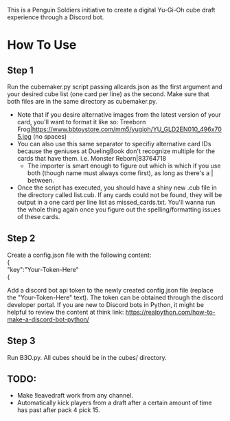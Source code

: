 This is a Penguin Soldiers initiative to create a digital Yu-Gi-Oh cube draft experience through a Discord bot.

# How To Use

## Step 1
Run the cubemaker.py script passing allcards.json as the first argument and your desired cube list (one card per line) as the second. Make sure that both files are in the same directory as cubemaker.py.
* Note that if you desire alternative images from the latest version of your card, you'll want to format it like so: Treeborn Frog|https://www.bbtoystore.com/mm5/yugioh/YU_GLD2EN010_496x705.jpg (no spaces)
* You can also use this same separator to specifiy alternative card IDs because the geniuses at DuelingBook don't recognize multiple for the cards that have them. i.e. Monster Reborn|83764718
    * The importer is smart enough to figure out which is which if you use both (though name must always come first), as long as there's a | between.
* Once the script has executed, you should have a shiny new .cub file in the directory called list.cub. If any cards could not be found, they will be output in a one card per line list as missed_cards.txt. You'll wanna run the whole thing again once you figure out the spelling/formatting issues of these cards.

## Step 2
Create a config.json file with the following content:  
{  
   "key":"Your-Token-Here"  
{  
 
Add a discord bot api token to the newly created config.json file (replace the "Your-Token-Here" text). The token can be obtained through the discord developer portal. If you are new to Discord bots in Python, it might be helpful to review the content at think link: https://realpython.com/how-to-make-a-discord-bot-python/

## Step 3
Run B3O.py. All cubes should be in the cubes/ directory. 

## TODO:
* Make !leavedraft work from any channel.
* Automatically kick players from a draft after a certain amount of time has past after pack 4 pick 15.
